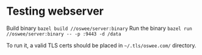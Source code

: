 # Testing webserver

Build binary
`bazel build //oswee/server:binary`
Run the binary
`bazel run //oswee/server:binary -- -p :9443 -d /data`

To run it, a valid TLS certs should be placed in `~/.tls/oswee.com/` directory.
